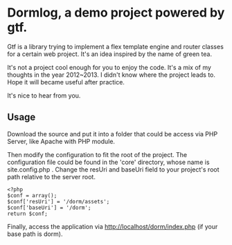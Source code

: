 
Dormlog, a demo project powered by gtf.
========

Gtf is a library trying to implement a flex template engine and router classes for a certain web project. It's an idea inspired by the name of green tea.

It's not a project cool enough for you to enjoy the code. It's a mix of my thoughts in the year 2012~2013. I didn't know where the project leads to. Hope it will became useful after practice.

It's nice to hear from you.

## Usage

Download the source and put it into a folder that could be access via PHP Server, like Apache with PHP module.

Then modify the configuration to fit the root of the project. The configuration file could be found in the 'core' directory, whose name is site.config.php . Change the resUri and baseUri field to your project's root path relative to the server root.

	<?php
	$conf = array();
	$conf['resUri'] = '/dorm/assets';
	$conf['baseUri'] = '/dorm';
	return $conf;

Finally, access the application via [http://localhost/dorm/index.php](http://localhost/dorm/index.php) (if your base path is dorm).
